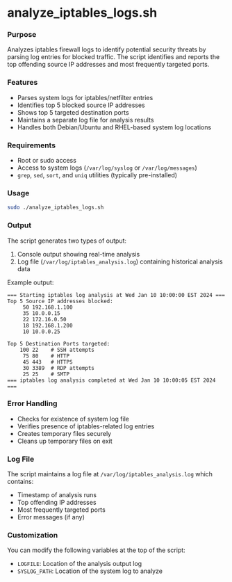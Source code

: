 # analyze_iptables_logs.sh

### Purpose
Analyzes iptables firewall logs to identify potential security threats by parsing log entries for blocked traffic. The script identifies and reports the top offending source IP addresses and most frequently targeted ports.

### Features
- Parses system logs for iptables/netfilter entries
- Identifies top 5 blocked source IP addresses
- Shows top 5 targeted destination ports
- Maintains a separate log file for analysis results
- Handles both Debian/Ubuntu and RHEL-based system log locations

### Requirements
- Root or sudo access
- Access to system logs (`/var/log/syslog` or `/var/log/messages`)
- `grep`, `sed`, `sort`, and `uniq` utilities (typically pre-installed)

### Usage
```bash
sudo ./analyze_iptables_logs.sh
```

### Output
The script generates two types of output:
1. Console output showing real-time analysis
2. Log file (`/var/log/iptables_analysis.log`) containing historical analysis data

Example output:
```
=== Starting iptables log analysis at Wed Jan 10 10:00:00 EST 2024 ===
Top 5 Source IP addresses blocked:
     50 192.168.1.100
     35 10.0.0.15
     22 172.16.0.50
     18 192.168.1.200
     10 10.0.0.25

Top 5 Destination Ports targeted:
    100 22    # SSH attempts
     75 80    # HTTP
     45 443   # HTTPS
     30 3389  # RDP attempts
     25 25    # SMTP
=== iptables log analysis completed at Wed Jan 10 10:00:05 EST 2024 ===
```

### Error Handling
- Checks for existence of system log file
- Verifies presence of iptables-related log entries
- Creates temporary files securely
- Cleans up temporary files on exit

### Log File
The script maintains a log file at `/var/log/iptables_analysis.log` which contains:
- Timestamp of analysis runs
- Top offending IP addresses
- Most frequently targeted ports
- Error messages (if any)

### Customization
You can modify the following variables at the top of the script:
- `LOGFILE`: Location of the analysis output log
- `SYSLOG_PATH`: Location of the system log to analyze
